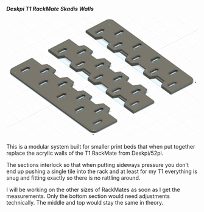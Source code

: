 ***Deskpi T1 RackMate Skadis Walls***

![T1 RackMate Skadis Walls](https://github.com/monkeymademe/deskpi-skadis/blob/main/images/T1RackmateSkadis.jpg "T1 RackMate Skadis Walls")


This is a modular system built for smaller print beds that when put together replace the acrylic walls of the T1 RackMate from Deskpi/52pi.

The sections interlock so that when putting sideways pressure you don't end up pushing a single tile into the rack and at least for my T1 everything is snug and fitting exactly so there is no rattling around.

I will be working on the other sizes of RackMates as soon as I get the measurements. Only the bottom section would need adjustments technically. The middle and top would stay the same in theory.
